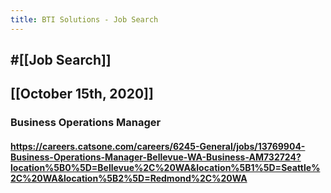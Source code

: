 ```yaml
---
title: BTI Solutions - Job Search
---
```


## #[[Job Search]]

## 

## [[October 15th, 2020]]
### Business Operations Manager
#### https://careers.catsone.com/careers/6245-General/jobs/13769904-Business-Operations-Manager-Bellevue-WA-Business-AM732724?location%5B0%5D=Bellevue%2C%20WA&location%5B1%5D=Seattle%2C%20WA&location%5B2%5D=Redmond%2C%20WA
